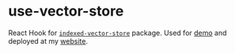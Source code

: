 # use-vector-store
React Hook for [`indexed-vector-store`](https://github.com/danielivanovz/indexed-vector-store) package. Used for [demo](https://github.com/danielivanovz/indexed-vector-store-demo) and deployed at my [website](https://app.danielivanov.me/vector-database/).
